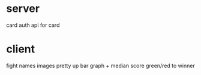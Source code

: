 # server

card
auth
api for card

# client

fight names
images
pretty up bar graph + median score
green/red to winner
